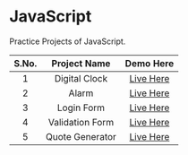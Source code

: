 # JavaScript
Practice Projects of JavaScript. 

| S.No.  | Project Name  | Demo Here  | 
|:-:|:-:|:-:|
|1  |  Digital Clock | <a href="https://meet2960.github.io/JavaScript/Digital_Clock" target="_blank" rel="noopener noreferrer">Live Here</a>  |
|2   | Alarm  | <a href="https://meet2960.github.io/JavaScript/Alarm" target="_blank" rel="noopener noreferrer">Live Here  |
|3   |  Login Form | <a href="https://meet2960.github.io/JavaScript/Login_Form" target="_blank" rel="noopener noreferrer">Live Here</a>  |
|4   |  Validation Form</a> | <a href="https://meet2960.github.io/JavaScript/Validation_Form" target="_blank" rel="noopener noreferrer">Live Here</a>  |
|5   |  Quote Generator | <a href="https://meet2960.github.io/JavaScript/Quote_Gen" target="_blank" rel="noopener noreferrer">Live Here</a>  |



